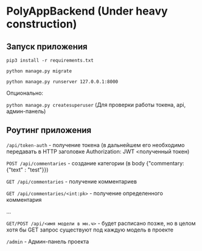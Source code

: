 # PolyAppBackend (Under heavy construction)
## Запуск приложения

```pip3 install -r requirements.txt``` 

```python manage.py migrate```

```python manage.py runserver 127.0.0.1:8000```

Опционально:

```python manage.py createsuperuser```
(Для проверки работы токена, api, админ-панель)

## Роутинг приложения
```/api/token-auth``` - получение токена (в дальнейшем его необходимо передавать в HTTP заголовке Authorization: JWT <полученный токен)

```POST /api/commentaries``` - создание категории (в body {"commentary: {"text" : "test"}})

```GET /api/commentaries``` - получение комментариев

```GET /api/commentaries/<int:pk>``` - получение определенного комментария

...

```GET/POST /api/<имя модели в мн.ч>``` - будет расписано позже, но в целом хотя бы GET запрос существуют под каждую модель в проекте

```/admin``` - Админ-панель проекта
